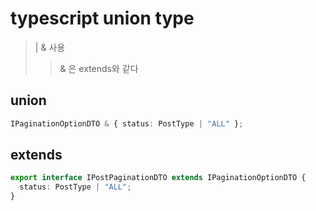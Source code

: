 # typescript union type

> | & 사용
>
> > & 은 extends와 같다

## union

```ts
IPaginationOptionDTO & { status: PostType | "ALL" };
```

## extends

```ts
export interface IPostPaginationDTO extends IPaginationOptionDTO {
  status: PostType | "ALL";
}
```
